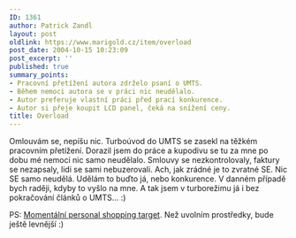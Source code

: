 ```yaml
---
ID: 1361
author: Patrick Zandl
layout: post
oldlink: https://www.marigold.cz/item/overload
post_date: 2004-10-15 10:23:09
post_excerpt: ''
published: true
summary_points:
- Pracovní přetížení autora zdrželo psaní o UMTS.
- Během nemoci autora se v práci nic neudělalo.
- Autor preferuje vlastní práci před prací konkurence.
- Autor si přeje koupit LCD panel, čeká na snížení ceny.
title: Overload
---
```


<p>
Omlouvám se, nepíšu nic. Turboúvod do UMTS se zasekl na těžkém pracovním přetížení. Dorazil jsem do práce a kupodivu se tu za mne po dobu mé nemoci nic samo neudělalo. Smlouvy se nezkontrolovaly, faktury se nezapsaly, lidi se sami nebuzerovali. Ach, jak zrádné je to zvratné SE. Nic SE samo neudělá. Udělám to buďto já, nebo konkurence. V danném případě bych raději, kdyby to vyšlo na mne. A tak jsem v turborežimu já i bez pokračování článků o UMTS&#8230; :)
</p>

<p>
PS: <a href="http://www.lcdpanely.cz/detail.do?id=1000140">Momentální personal shopping target</a>. Než uvolním prostředky, bude ještě levnější :)
</p>